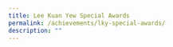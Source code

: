 ```yaml
---
title: Lee Kuan Yew Special Awards
permalink: /achievements/lky-special-awards/
description: ""
---
```

